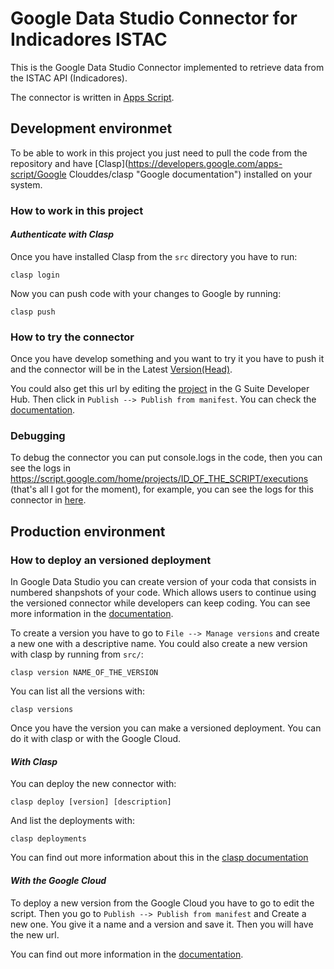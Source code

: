 # Google Data Studio Connector for Indicadores ISTAC

This is the Google Data Studio Connector implemented to retrieve data from the ISTAC API (Indicadores).

The connector is written in [Apps Script](https://developers.google.com/apps-script/ "Google documentation").

## Development environmet

To be able to work in this project you just need to pull the code from the repository and have [Clasp](https://developers.google.com/apps-script/Google Clouddes/clasp "Google documentation") installed on your system.

### How to work in this project

#### _Authenticate with Clasp_

Once you have installed Clasp from the `src` directory you have to run:

```clasp login```

Now you can push code with your changes to Google by running:

```clasp push```

### How to try the connector

Once you have develop something and you want to try it you have to push it and the connector will be in the Latest [Version(Head)](https://datastudio.google.com/datasources/create?connectorId=AKfycbw1MT5I6QRBsqbsy3ubRYUdz7st3ckPScfhxGAgZ1sg15ccZ8BXslrHjI-KFMTl-aM8 "Latest Version").

You could also get this url by editing the [project](https://script.google.com/home) in the G Suite Developer Hub. Then click in `Publish --> Publish from manifest`. You can check the [documentation](https://developers.google.com/datastudio/connector/use).

### Debugging

To debug the connector you can put console.logs in the code, then you can see the logs in https://script.google.com/home/projects/ID_OF_THE_SCRIPT/executions (that's all I got for the moment), for example, you can see the logs for this connector in [here](https://script.google.com/home/projects/1eerQGH50a5TQZmNAcgIjXz2vuoQfgSsH2ShhQFZE0u0pWngrgC1_EYZl/executions).

## Production environment

### How to deploy an versioned deployment

In Google Data Studio you can create version of your coda that consists in numbered shanpshots of your code. Which allows users to continue using the versioned connector while developers can keep coding. You can see more information in the [documentation](https://developers.google.com/apps-script/concepts/deployments).

To create a version you have to go to `File --> Manage versions` and create a new one with a descriptive name. You could also create a new version with clasp by running from `src/`:

```clasp version NAME_OF_THE_VERSION```

You can list all the versions with:

```clasp versions```

Once you have the version you can make a versioned deployment. You can do it with clasp or with the Google Cloud.

#### _With Clasp_

You can deploy the new connector with:

```clasp deploy [version] [description]```

And list the deployments with:

 ```clasp deployments```

You can find out more information about this in the [clasp documentation](https://developers.google.com/apps-script/guides/clasp)

#### _With the Google Cloud_

To deploy a new version from the Google Cloud you have to go to edit the script. Then you go to `Publish --> Publish from manifest` and Create a new one. You give it a name and a version and save it. Then you will have the new url.

You can find out more information in the [documentation](https://developers.google.com/datastudio/connector/deploy).

